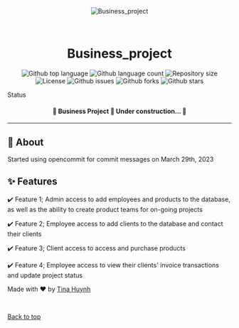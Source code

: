 <div align="center" id="top"> 
  <img src="./.github/app.gif" alt="Business_project" />

  &#xa0;

</div>

<h1 align="center">Business_project</h1>

<p align="center">
  <img alt="Github top language" src="https://img.shields.io/github/languages/top/tmchuynh/business_project?color=56BEB8">

  <img alt="Github language count" src="https://img.shields.io/github/languages/count/tmchuynh/business_project?color=56BEB8">

  <img alt="Repository size" src="https://img.shields.io/github/repo-size/tmchuynh/business_project?color=56BEB8">

  <img alt="License" src="https://img.shields.io/github/license/tmchuynh/business_project?color=56BEB8">

  <img alt="Github issues" src="https://img.shields.io/github/issues/tmchuynh/business_project?color=56BEB8" />

  <img alt="Github forks" src="https://img.shields.io/github/forks/tmchuynh/business_project?color=56BEB8" />

  <img alt="Github stars" src="https://img.shields.io/github/stars/tmchuynh/business_project?color=56BEB8" />
</p>

Status

<h4 align="center"> 
	🚧  Business Project 🚀 Under construction...  🚧
</h4> 

<hr>


## :dart: About ##



Started using opencommit for commit messages on March 29th, 2023

## :sparkles: Features ##

:heavy_check_mark: Feature 1; Admin access to add employees and products to the database, as well as the ability to create product teams for on-going projects

:heavy_check_mark: Feature 2; Employee access to add clients to the database and contact their clients

:heavy_check_mark: Feature 3; Client access to access and purchase products

:heavy_check_mark: Feature 4; Employee access to view their clients' invoice transactions and update project status

<!-- :heavy_check_mark: Feature 4; Client access to view and manage invoice transactions
:heavy_check_mark: Feature 6; Employee access to view in progress projects to send to clients -->


Made with :heart: by <a href="https://github.com/tmchuynh" target="_blank">Tina Huynh</a>

&#xa0;

<a href="#top">Back to top</a>

